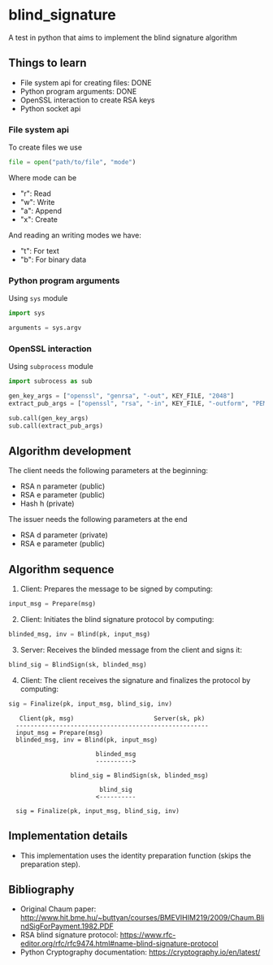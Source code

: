 # blind_signature

A test in python that aims to implement the blind signature algorithm

## Things to learn

* File system api for creating files: DONE
* Python program arguments: DONE
* OpenSSL interaction to create RSA keys
* Python socket api

### File system api

To create files we use

```python
file = open("path/to/file", "mode")
```

Where mode can be

* "r": Read
* "w": Write
* "a": Append
* "x": Create

And reading an writing modes we have:

* "t": For text
* "b": For binary data

### Python program arguments

Using `sys` module

```python
import sys

arguments = sys.argv
```

### OpenSSL interaction

Using `subprocess` module

```python
import subrocess as sub

gen_key_args = ["openssl", "genrsa", "-out", KEY_FILE, "2048"]
extract_pub_args = ["openssl", "rsa", "-in", KEY_FILE, "-outform", "PEM", "-pubout", "-out", PUBLIC_KEY_FILE]

sub.call(gen_key_args)
sub.call(extract_pub_args)
```

## Algorithm development

The client needs the following parameters at the beginning:

* RSA n parameter (public)
* RSA e parameter (public)
* Hash h (private)

The issuer needs the following parameters at the end

* RSA d parameter (private)
* RSA e parameter (public)

## Algorithm sequence

1. Client: Prepares the message to be signed by computing:

```python
input_msg = Prepare(msg)
```

2. Client: Initiates the blind signature protocol by computing:

```python
blinded_msg, inv = Blind(pk, input_msg)
```

3. Server: Receives the blinded message from the client and signs it:

```python
blind_sig = BlindSign(sk, blinded_msg)
```

4. Client: The client receives the signature and finalizes the protocol by computing:

```python
sig = Finalize(pk, input_msg, blind_sig, inv)
```

```mermaid
   Client(pk, msg)                      Server(sk, pk)
  -----------------------------------------------------
  input_msg = Prepare(msg)
  blinded_msg, inv = Blind(pk, input_msg)

                        blinded_msg
                        ---------->

                 blind_sig = BlindSign(sk, blinded_msg)

                         blind_sig
                        <----------

  sig = Finalize(pk, input_msg, blind_sig, inv)
```

## Implementation details

* This implementation uses the identity preparation function (skips the preparation step).

## Bibliography

* Original Chaum paper: <http://www.hit.bme.hu/~buttyan/courses/BMEVIHIM219/2009/Chaum.BlindSigForPayment.1982.PDF>
* RSA blind signature protocol: <https://www.rfc-editor.org/rfc/rfc9474.html#name-blind-signature-protocol>
* Python Cryptography documentation: <https://cryptography.io/en/latest/>
